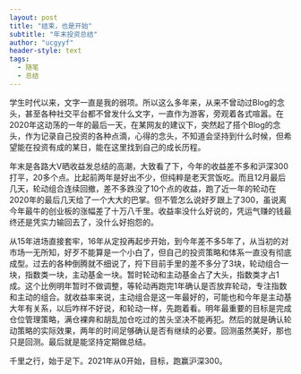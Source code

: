 ```yaml
---
layout: post
title: "结束，也是开始"
subtitle: "年末投资总结"
author: "ucgyyf"
header-style: text
tags:
  - 随笔 
  - 总结
---
```


学生时代以来，文字一直是我的弱项。所以这么多年来，从来不曾动过Blog的念头，甚至各种社交平台都不曾发什么文字，一直作为游客，旁观着各式喧嚣。在2020年这动荡的一年的最后一天，在某网友的建议下，突然起了搭个Blog的念头，作为记录自己投资的各种点滴，心得的念头，不知道会坚持到什么时候，但希望能在投资有成的某日，能在这里找到自己的成长历程。

年末是各路大V晒收益发总结的高潮，大致看了下，今年的收益差不多和沪深300打平，20多个点。比起前两年是好出不少，但纯粹是老天赏饭吃。而且12月最后几天，轮动组合连续回撤，差不多跌没了10个点的收益，跑了近一年的轮动在2020年的最后几天给了一个大大的巴掌。但不管怎么说好歹跟上了300，虽说离今年最牛的创业板的涨幅差了十万八千里。收益率没什么好说的，凭运气赚的钱最终还是凭实力输回去了，没什么好抱怨的。

从15年进场直接套牢，16年从定投再起步开始，到今年差不多5年了，从当初的对市场一无所知，好歹不能算是一个小白了，但自己的投资策略和体系一直没有彻底成型。过去的各种倒腾就不细说了，捋下目前手里的差不多分了3块，轮动组合一块，指数类一块，主动基金一块。暂时轮动和主动基金占了大头，指数类才占1成。这个比例明年暂时不做调整，等轮动再跑完1年确认是否放弃轮动，专注指数和主动的组合。就收益率来说，主动组合是这一年最好的，可能也和今年是主动基大年有关系，以后咋样不好说，和轮动一样，先跑着看。明年最重要的目标是完成仓位管理策略，满仓裸奔和胡乱加仓吃过的苦头坚决不能再犯。然后的就是确认轮动策略的实际效果，两年的时间足够确认是否有继续的必要。回测虽然美好，那也只是回测。最后就是能坚持定期做总结。

千里之行，始于足下。2021年从0开始，目标，跑赢沪深300。

